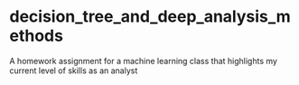 # decision_tree_and_deep_analysis_methods
A homework assignment for a machine learning class that highlights my current level of skills as an analyst
